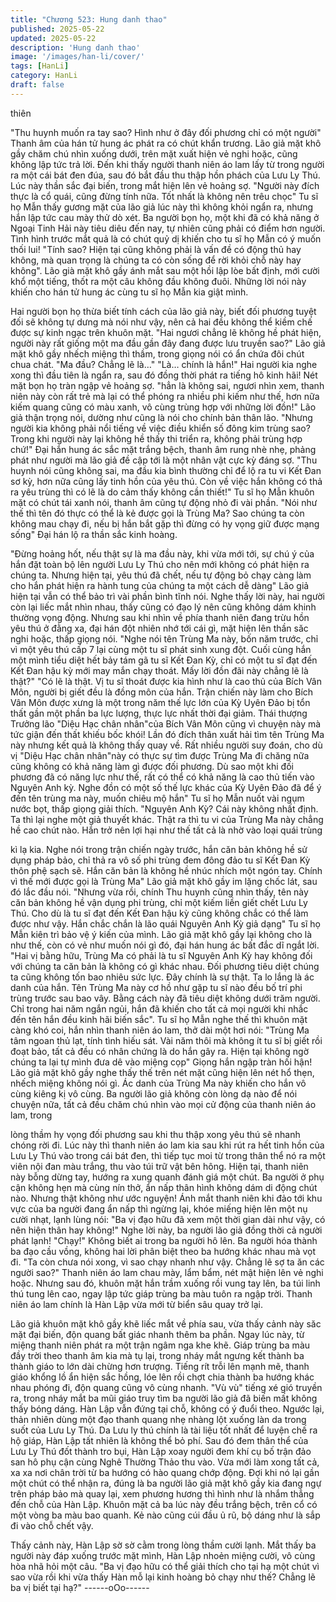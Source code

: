 ```yaml
---
title: "Chương 523: Hung danh thao"
published: 2025-05-22
updated: 2025-05-22
description: 'Hung danh thao'
image: '/images/han-li/cover/'
tags: [HanLi]
category: HanLi
draft: false
---
```


thiên

"Thu huynh muốn ra tay sao? Hình như ở đây đối phương chỉ có
một người" Thanh âm của hán tử hung ác phát ra có chút khẩn
trương.
Lão giả mặt khô gầy chăm chú nhìn xuống dưới, trên mặt xuất
hiện vẻ nghi hoặc, cũng không lập tức trả lời.
Đến khi thấy người thanh niên áo lam lấy từ trong người ra một
cái bát đen đúa, sau đó bắt đầu thu thập hồn phách của Lưu Ly
Thú. Lúc này thần sắc đại biến, trong mắt hiện lên vẻ hoảng sợ.
"Người này đích thực là cổ quái, cũng đừng tính nữa. Tốt nhất là
không nên trêu chọc" Tu sĩ họ Mẫn thấy gương mặt của lão giả
lúc này thì không khỏi ngẩn ra, nhưng hắn lập tức cau mày thử dò
xét.
Ba người bọn họ, một khi đã có khả năng ở Ngoại Tinh Hải này
tiêu diêu đến nay, tự nhiên cũng phải có điểm hơn người.
Tình hình trước mắt quả là có chút quỷ dị khiến cho tu sĩ họ Mẫn
có ý muốn thối lui!
"Tính sao? Hiện tại cũng không phải là vấn đề có động thủ hay
không, mà quan trọng là chúng ta có còn sống để rời khỏi chỗ này
hay không".
Lão già mặt khô gầy ánh mắt sau một hồi lập lòe bất định, mới
cười khổ một tiếng, thốt ra một câu không đầu không đuôi.
Những lời nói này khiến cho hán tử hung ác cùng tu sĩ họ Mẫn kia
giật mình.

Hai người bọn họ thừa biết tính cách của lão giả này, biết đối
phương tuyệt đối sẽ không tự dưng mà nói như vậy, nên cả hai
đều không thể kiềm chế được sự kinh ngạc trên khuôn mặt.
"Hai ngươi chẳng lẽ không hề phát hiện, người này rất giống một
ma đầu gần đây đang được lưu truyền sao?" Lão giả mặt khô gầy
nhếch miệng thì thầm, trong giọng nói có ẩn chứa đôi chút chua
chát.
"Ma đầu? Chẳng lẽ là…"
"Là… chính là hắn!"
Hai người kia nghe xong thì đầu tiên là ngẩn ra, sau đó đồng thời
phát ra tiếng hô kinh hãi!
Nét mặt bọn họ tràn ngập vẻ hoảng sợ.
"hẳn là không sai, ngươi nhìn xem, thanh niên này còn rất trẻ mà
lại có thể phóng ra nhiều phi kiếm như thế, hơn nữa kiếm quang
cũng có màu xanh, vô cùng trùng hợp với những lời đồn!" Lão giả
thận trọng nói, dường như cũng là nói cho chính bản thân lão.
"Nhưng người kia không phải nổi tiếng về việc điều khiển số đông
kim trùng sao? Trong khi người này lại không hề thấy thi triển ra,
không phải trùng hợp chứ!" Đại hắn hung ác sắc mặt trắng bệch,
thanh âm rung nhè nhẹ, phảng phát như người mà lão giả đề cập
tới là một nhân vật cực kỳ đáng sợ.
"Thu huynh nói cũng không sai, ma đầu kia bình thường chỉ để lộ
ra tu vi Kết Đan sơ kỳ, hơn nữa cũng lấy tinh hồn của yêu thú.
Còn về việc hắn không có thả ra yêu trùng thì có lẽ là do cảm thấy
không cần thiết!" Tu sĩ họ Mẫn khuôn mặt có chút tái xanh nói,
thanh âm cũng tự động nhỏ đi vài phần.
"Nói như thế thì tên đó thực có thể là kẻ được gọi là Trùng Ma?
Sao chúng ta còn không mau chạy đi, nếu bị hắn bắt gặp thì đừng
có hy vọng giữ được mạng sống" Đại hán lộ ra thần sắc kinh
hoàng.

"Đừng hoảng hốt, nếu thật sự là ma đầu này, khi vừa mới tới, sự
chú ý của hắn đặt toàn bộ lên người Lưu Ly Thú cho nên mới
không có phát hiện ra chúng ta. Nhưng hiện tại, yêu thú đã chết,
nếu tự động bỏ chạy càng làm cho hắn phát hiện ra hành tung
của chúng ta một cách dễ dàng" Lão giả hiện tại vẫn có thể bảo trì
vài phần bình tĩnh nói.
Nghe thấy lời này, hai người còn lại liếc mắt nhìn nhau, thấy cũng
có đạo lý nên cũng không dám khinh thường vọng động.
Nhưng sau khi nhìn về phía thanh niên đang trừu hồn yêu thú ở
đằng xa, đại hán đột nhiên nhớ tới cái gì, mặt hiện lên thần săc
nghi hoặc, thấp giọng nói.
"Nghe nói tên Trùng Ma này, bốn năm trước, chỉ vì một yêu thú
cấp 7 lại cùng một tu sĩ phát sinh xung đột. Cuối cùng hắn một
mình tiểu diệt hết bảy tám gã tu sĩ Kết Đan Kỳ, chỉ có một tu sĩ đạt
đến Kết Đan hậu kỳ mới may mắn chạy thoát. Mấy lời đồn đãi này
chẳng lẽ là thật?"
"Có lẽ là thật. Vị tu sĩ thoát được kia hình như là cao thủ của Bích
Vân Môn, người bị giết đều là đồng môn của hắn. Trận chiến này
làm cho Bích Vân Môn được xưng là một trong năm thế lực lớn
của Kỳ Uyên Đảo bị tổn thất gần một phần ba lực lượng, thực lực
nhất thời đại giảm. Thái thượng Trưởng lão "Diệu Hạc chân
nhân"của Bích Vân Môn cũng vì chuyện này mà tức giận đến thất
khiếu bốc khói! Lần đó đích thân xuất hải tìm tên Trùng Ma này
nhưng kết quả là không thấy quay về. Rất nhiều người suy đoán,
cho dù vị "Diệu Hạc chân nhân"này có thực sự tìm được Trùng Ma
đi chăng nữa cũng không có khả năng làm gì được đối phương.
Dù sao một khi đối phương đã có năng lực như thế, rất có thể có
khả năng là cao thủ tiến vào Nguyên Anh kỳ. Nghe đồn có một số
thế lực khác của Kỳ Uyên Đảo đã để ý đến tên trùng ma này,
muốn chiêu mộ hắn" Tu sĩ họ Mẫn nuốt vài ngụm nước bọt, thấp
giọng giải thích.
"Nguyên Anh Kỳ? Cái này không nhất định. Ta thì lại nghe một giả
thuyết khác. Thật ra thì tu vi của Trùng Ma này chẳng hề cao chút
nào. Hắn trở nên lợi hại như thế tất cả là nhờ vào loại quái trùng

kì lạ kia. Nghe nói trong trận chiến ngày trước, hắn căn bản không
hề sử dụng pháp bảo, chỉ thả ra vô số phi trùng đem đông đảo tu
sĩ Kết Đan Kỳ thôn phệ sạch sẽ. Hắn căn bản là không hề nhúc
nhích một ngón tay. Chính vì thế mới được gọi là Trùng Ma" Lão
giả mặt khô gầy im lặng chốc lát, sau đó lắc đầu nói.
"Nhưng vừa rồi, chính Thu huynh cũng nhìn thấy, tên này căn bản
không hề vận dụng phi trùng, chỉ một kiếm liền giết chết Lưu Ly
Thú. Cho dù là tu sĩ đạt đến Kết Đan hậu kỳ cũng không chắc có
thể làm được như vậy. Hắn chắc chắn là lão quái Nguyên Anh Kỳ
giả dạng" Tu sĩ họ Mẫn kiên trì bảo vệ ý kiến của mình.
Lão giả mặt khô gầy lại không cho là như thế, còn có vẻ như
muốn nói gì đó, đại hán hung ác bất đắc dĩ ngắt lời.
"Hai vị bằng hữu, Trùng Ma có phải là tu sĩ Nguyên Anh Kỳ hay
không đối với chúng ta căn bản là không có gì khác nhau. Đối
phương tiêu diệt chúng ta cũng không tốn bao nhiêu sức lực. Đây
chính là sự thật. Ta lo lắng là ác danh của hắn. Tên Trùng Ma này
cơ hồ như gặp tu sĩ nào đều bố trí phi trùng trước sau bao vây.
Bằng cách này đã tiêu diệt không dưới trăm người. Chỉ trong hai
năm ngắn ngủi, hắn đã khiến cho tất cả mọi người khi nhắc đến
tên hắn đều kinh hãi biến sắc".
Tu sĩ họ Mẫn nghe thế thì khuôn mặt càng khó coi, hắn nhìn
thanh niên áo lam, thở dài một hơi nói:
"Trùng Ma tâm ngoan thủ lạt, tính tình hiếu sát. Vài năm thôi mà
không ít tu sĩ bị giết rồi đoạt bảo, tất cả đều có nhân chứng là do
hắn gây ra. Hiện tại không ngờ chúng ta lại tự mình đưa dê vào
miệng cọp" Giọng hắn ngập tràn hối hận!
Lão giả mặt khô gầy nghe thấy thế trên nét mặt cũng hiện lên nét
hổ thẹn, nhếch miệng không nói gì.
Ác danh của Trùng Ma này khiến cho hắn vô cùng kiêng kị vô
cùng.
Ba người lão giả không còn lòng dạ nào để nói chuyện nữa, tất cả
đều chăm chú nhìn vào mọi cử động của thanh niên áo lam, trong

lòng thầm hy vọng đối phương sau khi thu thập xong yêu thú sẽ
nhanh chóng rời đi.
Lúc này thì thanh niên áo lam kia sau khi rút ra hết tinh hồn của
Lưu Ly Thú vào trong cái bát đen, thì tiếp tục moi từ trong thân
thể nó ra một viên nội đan màu trắng, thu vào túi trữ vật bên
hông.
Hiện tại, thanh niên này bỗng dừng tay, hướng ra xung quanh
đánh giá một chút.
Ba người ở phụ cận không hẹn mà cùng nín thở, ẩn nấp thân
hình không dám di động chút nào.
Nhưng thật không như ước nguyện!
Ánh mắt thanh niên khi đảo tới khu vực của ba người đang ẩn
nấp thì ngừng lại, khóe miếng hiện lên một nụ cười nhạt, lạnh
lùng nói:
"Ba vị đạo hữu đã xem một thời gian dài như vậy, có nên hiện
thân hay không!"
Nghe lời này, ba người lão giả đồng thời cả người phát lạnh!
"Chạy!" Không biết ai trong ba người hô lên.
Ba người hóa thành ba đạo cầu vồng, không hai lời phân biệt
theo ba hướng khác nhau mà vọt đi.
"Ta còn chưa nói xong, vì sao chạy nhanh như vậy. Chẳng lẽ sợ
ta ăn các người sao?" Thanh niên áo lam chau mày, lẩm bẩm, nét
mật hiện lên vẻ nghi hoặc.
Nhưng sau đó, khuôn mặt hắn trầm xuống rồi vung tay lên, ba túi
linh thú tung lên cao, ngay lập tức giáp trùng ba màu tuôn ra ngập
trời.
Thanh niên áo lam chính là Hàn Lập vừa mới từ biển sâu quay
trở lại.

Lão giả khuôn mặt khô gầy khẽ liếc mắt về phía sau, vừa thấy
cảnh này săc mặt đại biến, độn quang bất giác nhanh thêm ba
phần.
Ngay lúc này, từ miệng thanh niên phát ra một trận ngâm nga khe
khẽ.
Giáp trùng ba màu đầy trời theo thanh âm kia mà tụ lại, trong
nháy mắt ngưng kết thành ba thành giáo to lớn dài chừng hơn
trượng.
Tiếng rít trỗi lên mạnh mẽ, thanh giáo khổng lồ ẩn hiện sắc hồng,
lóe lên rồi chợt chia thành ba hướng khác nhau phóng đi, độn
quang cũng vô cùng nhanh.
"Vù vù" tiếng xé gió truyền ra, trong nháy mắt ba mũi giáo truy tìm
ba người lão giả đã biến mất không thấy bóng dáng.
Hàn Lập vẫn đứng tại chỗ, không có ý đuổi theo. Ngước lại, thản
nhiên dùng một đạo thanh quang nhẹ nhàng lột xuống làn da
trong suốt của Lưu Ly Thú.
Da Lưu ly thú chính là tài liệu tốt nhất để luyện chế ra hộ giáp,
Hàn Lập tất nhiên là không thể bỏ phí.
Sau đó đem thân thể của Lưu Ly Thú đốt thành tro bụi, Hàn Lập
xoay người đem khí cụ bố trận đảo san hô phụ cận cùng Nghê
Thường Thảo thu vào.
Vừa mới làm xong tất cả, xa xa nơi chân trời từ ba hướng có hào
quang chớp động.
Đợi khi nó lại gần một chút có thể nhận ra, đúng là ba người lão
giả mặt khô gầy kia đang ngự trên pháp bảo mà quay lại, xem
phương hương thì hình như là nhắm thẳng đến chỗ của Hàn Lập.
Khuôn mặt cả ba lúc này đều trắng bệch, trên cổ có một vòng ba
màu bao quanh. Kẻ nào cũng cúi đầu ủ rũ, bộ dáng như là sắp đi
vào chỗ chết vậy.

Thấy cảnh này, Hàn Lập sờ sờ cằm trong lòng thầm cười lạnh.
Mắt thấy ba người này đáp xuống trước mặt mình, Hàn Lập
nhoẻn miệng cười, vô cùng hòa nhã hỏi một câu.
"Ba vị đạo hữu có thể giải thích cho tại hạ một chút vì sao vừa rồi
khi vừa thấy Hàn mỗ lại kinh hoàng bỏ chạy như thế? Chẳng lẽ ba
vị biết tại hạ?"
------oOo------
